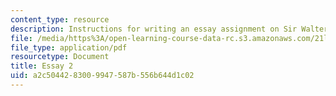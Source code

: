 ```yaml
---
content_type: resource
description: Instructions for writing an essay assignment on Sir Walter Scott.
file: /media/https%3A/open-learning-course-data-rc.s3.amazonaws.com/21l-003-2-reading-fiction-fall-2006/a2c5044283009947587b556b644d1c02_essay2.pdf
file_type: application/pdf
resourcetype: Document
title: Essay 2
uid: a2c50442-8300-9947-587b-556b644d1c02
---
```

